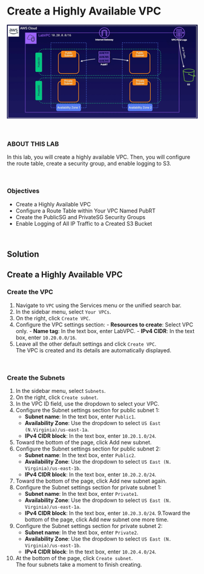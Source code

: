 # Create a Highly Available VPC

![](../../img/ChallengeLab-3.png)

<br>

### ABOUT THIS LAB
In this lab, you will create a highly available VPC. Then, you will configure the route table, create a security group, and enable logging to S3.

<br>

### Objectives
- Create a Highly Available VPC
- Configure a Route Table within Your VPC Named PubRT
- Create the PublicSG and PrivateSG Security Groups
- Enable Logging of All IP Traffic to a Created S3 Bucket

<br>

## Solution
## Create a Highly Available VPC
### Create the VPC
1. Navigate to `VPC` using the Services menu or the unified search bar.
2. In the sidebar menu, select `Your VPCs`.
3. On the right, click `Create VPC`.
4. Configure the VPC settings section:
       - **Resources to create**: Select VPC only.
       - **Name tag**: In the text box, enter LabVPC.
       - **IPv4 CIDR**: In the text box, enter `10.20.0.0/16`.
5. Leave all the other default settings and click `Create VPC`.<br>The VPC is created and its details are automatically displayed.

<br>

### Create the Subnets
1. In the sidebar menu, select `Subnets`.
2. On the right, click `Create subnet`.
3. In the VPC ID field, use the dropdown to select your VPC.
4. Configure the Subnet settings section for public subnet 1:
    - **Subnet name**: In the text box, enter `Public1`.
    - **Availability Zone**: Use the dropdown to select `US East (N.Virginia)/us-east-1a`.
    - **IPv4 CIDR block**: In the text box, enter `10.20.1.0/24`.
5. Toward the bottom of the page, click Add new subnet.
6. Configure the Subnet settings section for public subnet 2:
    - **Subnet name**: In the text box, enter `Public2`.
    - **Availability Zone**: Use the dropdown to select `US East (N. Virginia)/us-east-1b`.
    - **IPv4 CIDR block**: In the text box, enter `10.20.2.0/24`.
7. Toward the bottom of the page, click Add new subnet again.
8. Configure the Subnet settings section for private subnet 1:
    - **Subnet name**: In the text box, enter `Private1`.
    - **Availability Zone**: Use the dropdown to select `US East (N. Virginia)/us-east-1a`.
    - **IPv4 CIDR block**: In the text box, enter `10.20.3.0/24`.
9.Toward the bottom of the page, click Add new subnet one more time.
10. Configure the Subnet settings section for private subnet 2:
    - **Subnet name**: In the text box, enter `Private2`.
    - **Availability Zone**: Use the dropdown to select `US East (N. Virginia)/us-east-1b`.
    - **IPv4 CIDR block**: In the text box, enter `10.20.4.0/24`.
11. At the bottom of the page, click `Create subnet`.<br>The four subnets take a moment to finish creating.
